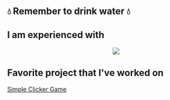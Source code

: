 ## 💧 Remember to drink water 💧

<h2>I am experienced with</h2>
<p align="center">
  <a href="https://skillicons.dev">
    <img src="https://skillicons.dev/icons?i=github,html,css,js,bootstrap,laravel,python,tensorflow,java,cpp" />
  </a>
</p>

<h2>Favorite project that I've worked on</h2>
<a href="https://github.com/Az140304/simple-clicker-game">Simple Clicker Game</a>
